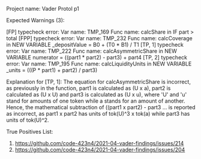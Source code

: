 Project name: Vader Protol p1

Expected Warnings (3):

[FP]  typecheck error: Var name: TMP_169 Func name: calcShare in IF part > total
[FPP] typecheck error: Var name: TMP_232 Func name: calcCoverage in NEW VARIABLE _depositValue = B0 + (T0 * B1) / T1
[TP, 1] typecheck error: Var name: TMP_222 Func name: calcAsymmetricShare in NEW VARIABLE numerator = ((part1 * part2) - part3) + part4
[TP, 2] typecheck error: Var name: TMP_195 Func name: calcLiquidityUnits in NEW VARIABLE _units = (((P * part1) + part2) / part3)

Explanation for [TP, 1]: The equation for calcAsymmetricShare is incorrect, as previously in the function, part1 is calculated as (U x a), part2 is calculated as (U x U) and part3 is calculated as (U x u), where 'U' and 'u' stand for amounts of one token while a stands for an amount of another. 
Hence, the mathematical subtraction of ((part1 x part2) - part3 ... is reported as incorrect, as part1 x part2 has units of tok(U)^3 x tok(a) while part3 has units of tok(U)^2.

True Positives List:
1) https://github.com/code-423n4/2021-04-vader-findings/issues/214
2) https://github.com/code-423n4/2021-04-vader-findings/issues/204
